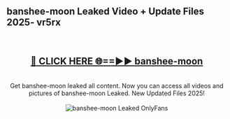 <h2>banshee-moon Leaked Video + Update Files 2025- vr5rx</h2>
<br>
<div align="center">
<h2><a href="https://libra.edu.pl?banshee-moon" rel="nofollow">🔴 CLICK HERE 🌐==►► banshee-moon</a></h2>
<br>
Get banshee-moon leaked all content. Now you can access all videos and pictures of banshee-moon Leaked. New Updated Files 2025!
<br>
<br>
<a href="https://libra.edu.pl?banshee-moon" rel="nofollow" data-target="animated-image.originalLink"><img src="https://i.ibb.co.com/WyWwxjT/player-gif2.gif" alt="banshee-moon Leaked OnlyFans" style="max-width: 100%; display: inline-block;" data-target="animated-image.originalImage"></a>
</div>
<br>
